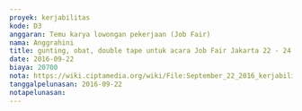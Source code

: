 ```yaml
---
proyek: kerjabilitas
kode: D3
anggaran: Temu karya lowongan pekerjaan (Job Fair)
nama: Anggrahini
title: gunting, obat, double tape untuk acara Job Fair Jakarta 22 - 24 September 2016
date: 2016-09-22
biaya: 20700
nota: https://wiki.ciptamedia.org/wiki/File:September_22_2016_kerjabilitas_D3_atk%26obat_jobfair_jakarta_inok.jpg
tanggalpelunasan: 2016-09-22
notapelunasan:
---
```


